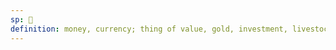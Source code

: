 ```yaml
---
sp: 󱤲
definition: money, currency; thing of value, gold, investment, livestock
---
```

<!-- mani are things that are valuable in some way, or things you want to use for trade. money and currency is probably mani to most. to a farmer, their livestock might be mani. a miner might call gold kiwen, but many others might call it mani. -->